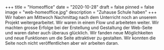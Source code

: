 +++
title = "Homeoffice"
date = "2020-10-28"
draft = false
pinned = false
image = "web-homeoffice.jpg"
description = "Zuhause Schule haben"
+++
Wir haben am Mittwoch Nachmittag nach dem Unterricht noch an unserem Projekt weitergearbeitet. Wir waren in einem Flow und arbeiteten weiter. Wir machten grosse Erfolge bei der Erstellung und Gestaltung der Web-Seite und waren daher auch überaus glücklich. Wir fanden neue Möglichkeiten und neue Funktionen um die Seite attraktiver zu gestalten. Wir konnten die Seite noch nicht veröffentlichen aber wir arbeiten daran.